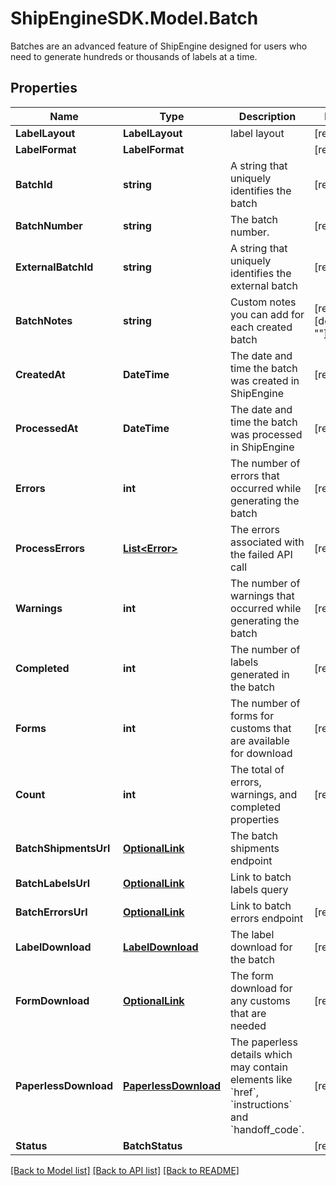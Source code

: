 # ShipEngineSDK.Model.Batch
Batches are an advanced feature of ShipEngine designed for users who need to generate hundreds or thousands of labels at a time. 

## Properties

Name | Type | Description | Notes
------------ | ------------- | ------------- | -------------
**LabelLayout** | **LabelLayout** | label layout | [readonly] 
**LabelFormat** | **LabelFormat** |  | [readonly] 
**BatchId** | **string** | A string that uniquely identifies the batch | [readonly] 
**BatchNumber** | **string** | The batch number. | [readonly] 
**ExternalBatchId** | **string** | A string that uniquely identifies the external batch | [readonly] 
**BatchNotes** | **string** | Custom notes you can add for each created batch | [readonly] [default to ""]
**CreatedAt** | **DateTime** | The date and time the batch was created in ShipEngine | [readonly] 
**ProcessedAt** | **DateTime** | The date and time the batch was processed in ShipEngine | [readonly] 
**Errors** | **int** | The number of errors that occurred while generating the batch | [readonly] 
**ProcessErrors** | [**List&lt;Error&gt;**](Error.md) | The errors associated with the failed API call | [readonly] 
**Warnings** | **int** | The number of warnings that occurred while generating the batch | [readonly] 
**Completed** | **int** | The number of labels generated in the batch | [readonly] 
**Forms** | **int** | The number of forms for customs that are available for download | [readonly] 
**Count** | **int** | The total of errors, warnings, and completed properties | [readonly] 
**BatchShipmentsUrl** | [**OptionalLink**](OptionalLink.md) | The batch shipments endpoint | 
**BatchLabelsUrl** | [**OptionalLink**](OptionalLink.md) | Link to batch labels query | 
**BatchErrorsUrl** | [**OptionalLink**](OptionalLink.md) | Link to batch errors endpoint | [readonly] 
**LabelDownload** | [**LabelDownload**](LabelDownload.md) | The label download for the batch | [readonly] 
**FormDownload** | [**OptionalLink**](OptionalLink.md) | The form download for any customs that are needed | [readonly] 
**PaperlessDownload** | [**PaperlessDownload**](PaperlessDownload.md) | The paperless details which may contain elements like &#x60;href&#x60;, &#x60;instructions&#x60; and &#x60;handoff_code&#x60;. | [readonly] 
**Status** | **BatchStatus** |  | [readonly] 

[[Back to Model list]](../README.md#documentation-for-models) [[Back to API list]](../README.md#documentation-for-api-endpoints) [[Back to README]](../README.md)

